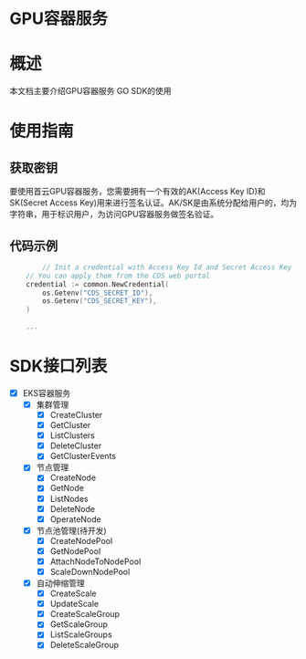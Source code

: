 
# GPU容器服务

# 概述
本文档主要介绍GPU容器服务 GO SDK的使用

# 使用指南

## 获取密钥
要使用首云GPU容器服务，您需要拥有一个有效的AK(Access Key ID)和SK(Secret Access Key)用来进行签名认证。AK/SK是由系统分配给用户的，均为字符串，用于标识用户，为访问GPU容器服务做签名验证。


## 代码示例

```go
    	// Init a credential with Access Key Id and Secret Access Key
	// You can apply them from the CDS web portal
	credential := common.NewCredential(
		os.Getenv("CDS_SECRET_ID"),
		os.Getenv("CDS_SECRET_KEY"),
	)
	
	...
```
# SDK接口列表

- [X] EKS容器服务
    - [X] 集群管理
        - [X] CreateCluster
        - [X] GetCluster
        - [X] ListClusters
        - [X] DeleteCluster
        - [X] GetClusterEvents
    - [X] 节点管理
        - [X] CreateNode
        - [X] GetNode
        - [X] ListNodes
        - [X] DeleteNode
        - [X] OperateNode
    - [X] 节点池管理(待开发)
        - [X] CreateNodePool
        - [X] GetNodePool
        - [X] AttachNodeToNodePool
        - [X] ScaleDownNodePool
    - [X] 自动伸缩管理
        - [X] CreateScale 
        - [X] UpdateScale 
        - [X] CreateScaleGroup 
        - [X] GetScaleGroup 
        - [X] ListScaleGroups 
        - [X] DeleteScaleGroup 